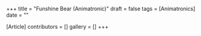 +++
title = "Funshine Bear (Animatronic)"
draft = false
tags = [Animatronics]
date = ""

[Article]
contributors = []
gallery = []
+++